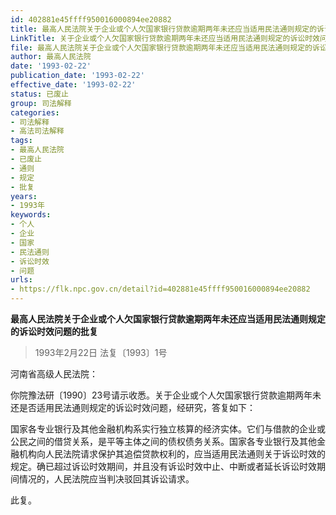```yaml
---
id: 402881e45ffff950016000894ee20882
title: 最高人民法院关于企业或个人欠国家银行贷款逾期两年未还应当适用民法通则规定的诉讼时效问题的批复
LinkTitle: 关于企业或个人欠国家银行贷款逾期两年未还应当适用民法通则规定的诉讼时效问题的批复（1993）
file: 最高人民法院关于企业或个人欠国家银行贷款逾期两年未还应当适用民法通则规定的诉讼时效问题的批复_19930222_402881e45ffff950016000894ee20882.docx
author: 最高人民法院
date: '1993-02-22'
publication_date: '1993-02-22'
effective_date: '1993-02-22'
status: 已废止
group: 司法解释
categories:
- 司法解释
- 高法司法解释
tags:
- 最高人民法院
- 已废止
- 通则
- 规定
- 批复
years:
- 1993年
keywords:
- 个人
- 企业
- 国家
- 民法通则
- 诉讼时效
- 问题
urls:
- https://flk.npc.gov.cn/detail?id=402881e45ffff950016000894ee20882
---
```


**最高人民法院关于企业或个人欠国家银行贷款逾期两年未还应当适用民法通则规定的诉讼时效问题的批复**

> 1993年2月22日 法复〔1993〕1号

河南省高级人民法院：

你院豫法研〔1990〕23号请示收悉。关于企业或个人欠国家银行贷款逾期两年未还是否适用民法通则规定的诉讼时效问题，经研究，答复如下：

国家各专业银行及其他金融机构系实行独立核算的经济实体。它们与借款的企业或公民之间的借贷关系，是平等主体之间的债权债务关系。国家各专业银行及其他金融机构向人民法院请求保护其追偿贷款权利的，应当适用民法通则关于诉讼时效的规定。确已超过诉讼时效期间，并且没有诉讼时效中止、中断或者延长诉讼时效期间情况的，人民法院应当判决驳回其诉讼请求。

此复。
